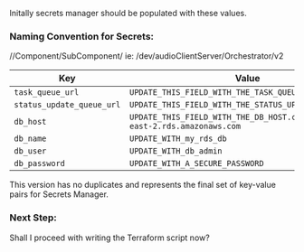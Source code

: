 Initally secrets manager should be populated with these values.  


### Naming Convention for Secrets:
<dev or prod>/<shortRepoName>/Component/SubComponent/<version>
ie:
/dev/audioClientServer/Orchestrator/v2



| **Key**                    | **Value**                                                                                  |
|----------------------------|--------------------------------------------------------------------------------------------|
| `task_queue_url`            | `UPDATE_THIS_FIELD_WITH_THE_TASK_QUEUE_URL`                                                |
| `status_update_queue_url`   | `UPDATE_THIS_FIELD_WITH_THE_STATUS_UPDATE_QUEUE_URL`                                       |
| `db_host`                   | `UPDATE_THIS_FIELD_WITH_THE_DB_HOST.cny2uiqswlls.us-east-2.rds.amazonaws.com`              |
| `db_name`                   | `UPDATE_WITH_my_rds_db`                                                                    |
| `db_user`                   | `UPDATE_WITH_db_admin`                                                                     |
| `db_password`               | `UPDATE_WITH_A_SECURE_PASSWORD`                                                            |

This version has no duplicates and represents the final set of key-value pairs for Secrets Manager.

### Next Step:
Shall I proceed with writing the Terraform script now?
